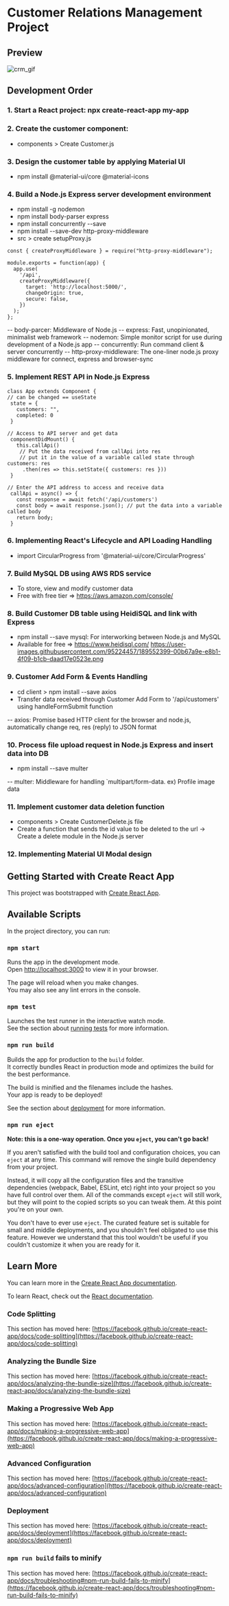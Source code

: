 # Customer Relations Management Project

## Preview
![crm_gif](https://user-images.githubusercontent.com/95224457/189506675-fa4ee219-66cb-4017-889d-aa330705f1df.gif)


## Development Order



### 1. Start a React project: npx create-react-app my-app


### 2. Create the customer component:
 * components > Create Customer.js


### 3. Design the customer table by applying Material UI
 * npm install @material-ui/core @material-icons


### 4. Build a Node.js Express server development environment
 * npm install -g nodemon
 * npm install body-parser express
 * npm install concurrently --save
 * npm install --save-dev http-proxy-middleware
 * src > create setupProxy.js

```
const { createProxyMiddleware } = require("http-proxy-middleware");

module.exports = function(app) {
  app.use(
    '/api',
    createProxyMiddleware({
      target: 'http://localhost:5000/',
      changeOrigin: true,
      secure: false,
    })
  );
};
```


 -- body-parcer: Middleware of Node.js
 -- express: Fast, unopinionated, minimalist web framework
 -- nodemon: Simple monitor script for use during development of a Node.js app
 -- concurrently: Run command client & server concurrently
 -- http-proxy-middleware: The one-liner node.js proxy middleware for connect, express and browser-sync


### 5. Implement REST API in Node.js Express


 ```
class App extends Component {
 // can be changed == useState
  state = {
    customers: "",
    completed: 0
  }

// Access to API server and get data
  componentDidMount() {
    this.callApi()
     // Put the data received from callApi into res
     // put it in the value of a variable called state through customers: res
      .then(res => this.setState({ customers: res }))
  }

// Enter the API address to access and receive data
  callApi = async() => {
    const response = await fetch('/api/customers')
    const body = await response.json(); // put the data into a variable called body
    return body;
  }
```


### 6. Implementing React's Lifecycle and API Loading Handling
 * import CircularProgress from '@material-ui/core/CircularProgress'


### 7. Build MySQL DB using AWS RDS service
 * To store, view and modify customer data
 * Free with free tier => https://aws.amazon.com/console/



### 8. Build Customer DB table using HeidiSQL and link with Express
 * npm install --save mysql: For interworking between Node.js and MySQL
 * Available for free => https://www.heidisql.com/
 https://user-images.githubusercontent.com/95224457/189552399-00b67a9e-e8b1-4f09-b1cb-daad17e0523e.png


### 9. Customer Add Form & Events Handling
 * cd client > npm install --save axios
 * Transfer data received through Customer Add Form to '/api/customers' using handleFormSubmit function


 -- axios: Promise based HTTP client for the browser and node.js, automatically change req, res (reply) to JSON format


### 10. Process file upload request in Node.js Express and insert data into DB
 * npm install --save multer


 -- multer: Middleware for handling `multipart/form-data. ex) Profile image data


### 11. Implement customer data deletion function
 * components > Create CustomerDelete.js file
 * Create a function that sends the id value to be deleted to the url -> Create a delete module in the Node.js server


### 12. Implementing Material UI Modal design




## Getting Started with Create React App

This project was bootstrapped with [Create React App](https://github.com/facebook/create-react-app).

## Available Scripts

In the project directory, you can run:

### `npm start`

Runs the app in the development mode.\
Open [http://localhost:3000](http://localhost:3000) to view it in your browser.

The page will reload when you make changes.\
You may also see any lint errors in the console.

### `npm test`

Launches the test runner in the interactive watch mode.\
See the section about [running tests](https://facebook.github.io/create-react-app/docs/running-tests) for more information.

### `npm run build`

Builds the app for production to the `build` folder.\
It correctly bundles React in production mode and optimizes the build for the best performance.

The build is minified and the filenames include the hashes.\
Your app is ready to be deployed!

See the section about [deployment](https://facebook.github.io/create-react-app/docs/deployment) for more information.

### `npm run eject`

**Note: this is a one-way operation. Once you `eject`, you can't go back!**

If you aren't satisfied with the build tool and configuration choices, you can `eject` at any time. This command will remove the single build dependency from your project.

Instead, it will copy all the configuration files and the transitive dependencies (webpack, Babel, ESLint, etc) right into your project so you have full control over them. All of the commands except `eject` will still work, but they will point to the copied scripts so you can tweak them. At this point you're on your own.

You don't have to ever use `eject`. The curated feature set is suitable for small and middle deployments, and you shouldn't feel obligated to use this feature. However we understand that this tool wouldn't be useful if you couldn't customize it when you are ready for it.

## Learn More

You can learn more in the [Create React App documentation](https://facebook.github.io/create-react-app/docs/getting-started).

To learn React, check out the [React documentation](https://reactjs.org/).

### Code Splitting

This section has moved here: [https://facebook.github.io/create-react-app/docs/code-splitting](https://facebook.github.io/create-react-app/docs/code-splitting)

### Analyzing the Bundle Size

This section has moved here: [https://facebook.github.io/create-react-app/docs/analyzing-the-bundle-size](https://facebook.github.io/create-react-app/docs/analyzing-the-bundle-size)

### Making a Progressive Web App

This section has moved here: [https://facebook.github.io/create-react-app/docs/making-a-progressive-web-app](https://facebook.github.io/create-react-app/docs/making-a-progressive-web-app)

### Advanced Configuration

This section has moved here: [https://facebook.github.io/create-react-app/docs/advanced-configuration](https://facebook.github.io/create-react-app/docs/advanced-configuration)

### Deployment

This section has moved here: [https://facebook.github.io/create-react-app/docs/deployment](https://facebook.github.io/create-react-app/docs/deployment)

### `npm run build` fails to minify

This section has moved here: [https://facebook.github.io/create-react-app/docs/troubleshooting#npm-run-build-fails-to-minify](https://facebook.github.io/create-react-app/docs/troubleshooting#npm-run-build-fails-to-minify)
